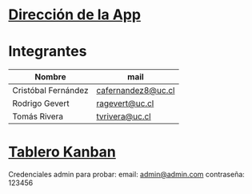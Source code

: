 # [Dirección de la App](https://dccarretefinal.herokuapp.com/)

# Integrantes
| Nombre | mail |
| ------------- | ------------- |
| Cristóbal Fernández  | cafernandez8@uc.cl |
| Rodrigo Gevert  | ragevert@uc.cl  |
| Tomás Rivera  | tvrivera@uc.cl |

# [Tablero Kanban](https://trello.com/invite/b/M6Z4H9xG/701ae5b633c6933ba916b78ad9b35eaa/s0-proyecto-software-g10)

Credenciales admin para probar: email: admin@admin.com contraseña: 123456